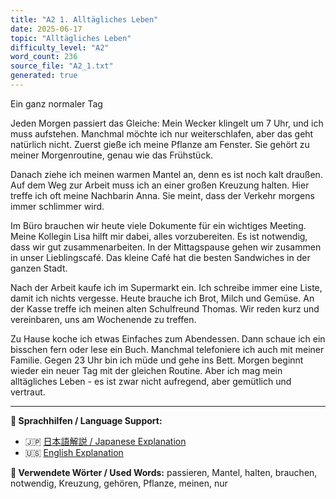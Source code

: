 ```yaml
---
title: "A2 1. Alltägliches Leben"
date: 2025-06-17
topic: "Alltägliches Leben"
difficulty_level: "A2"
word_count: 236
source_file: "A2_1.txt"
generated: true
---
```


Ein ganz normaler Tag

Jeden Morgen passiert das Gleiche: Mein Wecker klingelt um 7 Uhr, und ich muss aufstehen. Manchmal möchte ich nur weiterschlafen, aber das geht natürlich nicht. Zuerst gieße ich meine Pflanze am Fenster. Sie gehört zu meiner Morgenroutine, genau wie das Frühstück.

Danach ziehe ich meinen warmen Mantel an, denn es ist noch kalt draußen. Auf dem Weg zur Arbeit muss ich an einer großen Kreuzung halten. Hier treffe ich oft meine Nachbarin Anna. Sie meint, dass der Verkehr morgens immer schlimmer wird.

Im Büro brauchen wir heute viele Dokumente für ein wichtiges Meeting. Meine Kollegin Lisa hilft mir dabei, alles vorzubereiten. Es ist notwendig, dass wir gut zusammenarbeiten. In der Mittagspause gehen wir zusammen in unser Lieblingscafé. Das kleine Café hat die besten Sandwiches in der ganzen Stadt.

Nach der Arbeit kaufe ich im Supermarkt ein. Ich schreibe immer eine Liste, damit ich nichts vergesse. Heute brauche ich Brot, Milch und Gemüse. An der Kasse treffe ich meinen alten Schulfreund Thomas. Wir reden kurz und vereinbaren, uns am Wochenende zu treffen.

Zu Hause koche ich etwas Einfaches zum Abendessen. Dann schaue ich ein bisschen fern oder lese ein Buch. Manchmal telefoniere ich auch mit meiner Familie. Gegen 23 Uhr bin ich müde und gehe ins Bett. Morgen beginnt wieder ein neuer Tag mit der gleichen Routine. Aber ich mag mein alltägliches Leben - es ist zwar nicht aufregend, aber gemütlich und vertraut.

---

**📖 Sprachhilfen / Language Support:**
- 🇯🇵 [日本語解説 / Japanese Explanation](../2025-06-17-a2-1-alltaegliches-leben-jp.html)
- 🇺🇸 [English Explanation](../2025-06-17-a2-1-alltaegliches-leben-en.html)

**📝 Verwendete Wörter / Used Words:**
passieren, Mantel, halten, brauchen, notwendig, Kreuzung, gehören, Pflanze, meinen, nur
